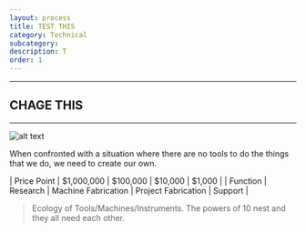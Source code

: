 ```yaml
---
layout: process
title: TEST THIS
category: Technical
subcategory: 
description: T
order: 1
---
```


<hr class="homebreak">

## CHAGE THIS
---

![alt text](images/3dp_spaghetti.gif)

When confronted with a situation where there are no tools to do the things that we do, we need to create our own.


| Price Point |  $1,000,000 | $100,000           | $10,000             |   $1,000  |
| Function    |  Research  | Machine Fabrication | Project Fabrication |  Support  |

> Ecology of Tools/Machines/Instruments. The powers of 10 nest and they all need each other.